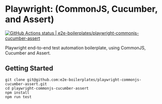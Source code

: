 # Playwright: (CommonJS, Cucumber, and Assert)

[![GitHub Actions status | e2e-boilerplates/playwright-commonjs-cucumber-assert](https://github.com/e2e-boilerplates/playwright-commonjs-cucumber-assert/workflows/playwright-commonjs-cucumber-assert/badge.svg)](https://github.com/e2e-boilerplates/playwright-commonjs-cucumber-assert/actions?workflow=playwright-commonjs-cucumber-assert)

Playwright end-to-end test automation boilerplate, using CommonJS, Cucumber and Assert.

## Getting Started

    git clone git@github.com:e2e-boilerplates/playwright-commonjs-cucumber-assert.git
    cd playwright-commonjs-cucumber-assert
    npm install
    npm run test
